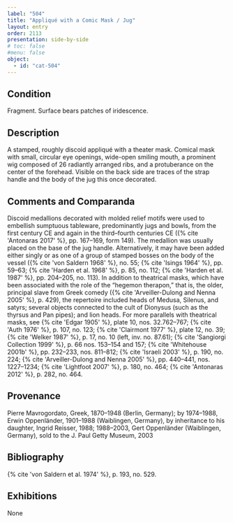```yaml
---
label: "504"
title: "Appliqué with a Comic Mask / Jug"
layout: entry
order: 2113
presentation: side-by-side
# toc: false
#menu: false 
object:
  - id: "cat-504"
---
```


## Condition

Fragment. Surface bears patches of iridescence.

## Description

A stamped, roughly discoid appliqué with a theater mask. Comical mask with small, circular eye openings, wide-open smiling mouth, a prominent wig composed of 26 radiantly arranged ribs, and a protuberance on the center of the forehead. Visible on the back side are traces of the strap handle and the body of the jug this once decorated.

## Comments and Comparanda

Discoid medallions decorated with molded relief motifs were used to embellish sumptuous tableware, predominantly jugs and bowls, from the first century CE and again in the third–fourth centuries CE ({% cite 'Antonaras 2017' %}, pp. 167–169, form 149). The medallion was usually placed on the base of the jug handle. Alternatively, it may have been added either singly or as one of a group of stamped bosses on the body of the vessel ({% cite 'von Saldern 1968' %}, no. 55; {% cite 'Isings 1964' %}, pp. 59–63; {% cite 'Harden et al. 1968' %}, p. 85, no. 112; {% cite 'Harden et al. 1987' %}, pp. 204–205, no. 113). In addition to theatrical masks, which have been associated with the role of the “hegemon therapon,” that is, the older, principal slave from Greek comedy ({% cite 'Arveiller-Dulong and Nenna 2005' %}, p. 429), the repertoire included heads of Medusa, Silenus, and satyrs; several objects connected to the cult of Dionysus (such as the thyrsus and Pan pipes); and lion heads. For more parallels with theatrical masks, see {% cite 'Edgar 1905' %}, plate 10, nos. 32.762–767; {% cite 'Auth 1976' %}, p. 107, no. 123; {% cite 'Clairmont 1977' %}, plate 12, no. 39; {% cite 'Welker 1987' %}, p. 17, no. 10 (left, inv. no. 87.61); {% cite 'Sangiorgi Collection 1999' %}, p. 66 nos. 153–154 and 157; {% cite 'Whitehouse 2001b' %}, pp. 232–233, nos. 811–812; {% cite 'Israeli 2003' %}, p. 190, no. 224; {% cite 'Arveiller-Dulong and Nenna 2005' %}, pp. 440–441, nos. 1227–1234; {% cite 'Lightfoot 2007' %}, p. 180, no. 464; {% cite 'Antonaras 2012' %}, p. 282, no. 464.

## Provenance

Pierre Mavrogordato, Greek, 1870–1948 (Berlin, Germany); by 1974–1988, Erwin Oppenländer, 1901–1988 (Waiblingen, Germany), by inheritance to his daughter, Ingrid Reisser, 1988; 1988–2003, Gert Oppenländer (Waiblingen, Germany), sold to the J. Paul Getty Museum, 2003

## Bibliography

{% cite 'von Saldern et al. 1974' %}, p. 193, no. 529.

## Exhibitions

None